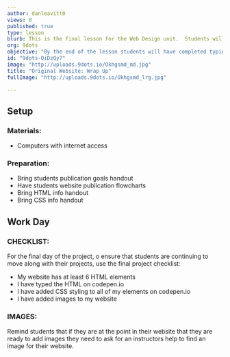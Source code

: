 ```yaml
---
author: danleavitt0
views: 0
published: true
type: lesson
blurb: This is the final lesson for the Web Design unit.  Students will wrap up their work on the website and share them with the class.
org: 9dots
objective: "By the end of the lesson students will have completed typing out all of their HTML on codepen.io, styling all of the elements on their site, and adding images to their website."
id: "9dots-OiDzQy7"
image: "http://uploads.9dots.io/Okhgsmd_md.jpg"
title: "Original Website: Wrap Up"
fullImage: "http://uploads.9dots.io/Okhgsmd_lrg.jpg"

---
```


## Setup

### Materials:
- Computers with internet access

### Preparation:
- Bring students publication goals handout
- Have students website publication flowcharts
- Bring HTML info handout
- Bring CSS info handout

## Work Day

### CHECKLIST:

For the final day of the project, o ensure that students are continuing to move along with their projects, use the final project checklist:

- My website has at least 6 HTML elements
- I have typed the HTML on codepen.io
- I have added CSS styling to all of my elements on codepen.io
- I have added images to my website

### IMAGES:
Remind students that if they are at the point in their website that they are ready to add images they need to ask for an instructors help to find an image for their website.
